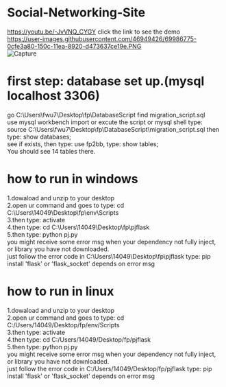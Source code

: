 # Social-Networking-Site<br/>
https://youtu.be/-JvVNQ_CYGY  click the link to see the demo <br/>
https://user-images.githubusercontent.com/46949426/69986775-0cfe3a80-150c-11ea-8920-d473637ce19e.PNG<br/>
![Capture](https://user-images.githubusercontent.com/46949426/69986850-34550780-150c-11ea-93ca-c7a95d53ba97.PNG)<br/>

# first step: database set up.(mysql localhost 3306)<br/>
go C:\Users\fwu7\Desktop\fp\DatabaseScript   find migration_script.sql<br/>
use mysql workbench import or excute the script or mysql shell type: source C:\Users\fwu7\Desktop\fp\DatabaseScript\migration_script.sql
then type: show databases;<br/>
see if exists, then type: use fp2bb, type: show tables;<br/>
You should see 14 tables there.<br/>

# how to run in windows<br/>
1.dowaload and unzip to your desktop<br/>
2.open ur command and goes to type: cd C:\Users\14049\Desktop\fp\env\Scripts<br/>
3.then type: activate<br/>
4.then type: cd C:\Users\14049\Desktop\fp\pjflask<br/>
5.then type: python pj.py<br/>
you might receive some error msg when your dependency not fully inject, or library you have not downloaded.<br/>
just follow the error code in C:\Users\14049\Desktop\fp\pjflask type: pip install 'flask' or 'flask_socket' depends on error msg<br/>

# how to run in linux<br/>
1.dowaload and unzip to your desktop<br/>
2.open ur command and goes to type: cd C:/Users/14049/Desktop/fp/env/Scripts<br/>
3.then type: activate<br/>
4.then type: cd C:/Users/14049/Desktop/fp/pjflask<br/>
5.then type: python pj.py<br/>
you might receive some error msg when your dependency not fully inject, or library you have not downloaded.<br/>
just follow the error code in C:/Users/14049/Desktop/fp/pjflask type: pip install 'flask' or 'flask_socket' depends on error msg<br/>
